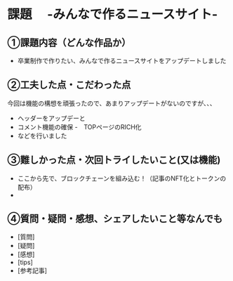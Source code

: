 # 課題　 -みんなで作るニュースサイト-

## ①課題内容（どんな作品か）
- 卒業制作で作りたい、みんなで作るニュースサイトをアップデートしました

## ②工夫した点・こだわった点
今回は機能の構想を頑張ったので、あまりアップデートがないのですが、、、
- ヘッダーをアップデーと
- コメント機能の確保
-　TOPページのRICH化
- などを行いました

## ③難しかった点・次回トライしたいこと(又は機能)
- ここから先で、ブロックチェーンを組み込む！（記事のNFT化とトークンの配布）
- 

## ④質問・疑問・感想、シェアしたいこと等なんでも
- [質問]
- [疑問]
- [感想]
- [tips]
- [参考記事]
